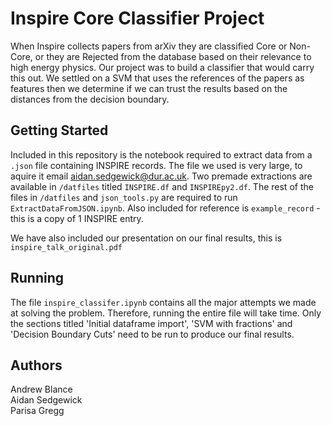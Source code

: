 # Inspire Core Classifier Project
When Inspire collects papers from arXiv they are classified Core or Non-Core, or they are Rejected from the database based on their relevance to high energy physics. Our project was to build a classifier that would carry this out. We settled on a SVM that uses the references of the papers as features then we determine if we can trust the results based on the distances from the decision boundary.

## Getting Started
Included in this repository is the notebook required to extract data from a ```.json``` file containing INSPIRE records. The file we used is very large, to aquire it email aidan.sedgewick@dur.ac.uk. Two premade extractions are available in ```/datfiles``` titled ```INSPIRE.df``` and ```INSPIREpy2.df```. The rest of the files in ```/datfiles``` and ```json_tools.py``` are required to run ```ExtractDataFromJSON.ipynb```. Also included for reference is ```example_record``` - this is a copy of 1 INSPIRE entry.

We have also included our presentation on our final results, this is ```inspire_talk_original.pdf```

## Running
The file ```inspire_classifer.ipynb``` contains all the major attempts we made at solving the problem. Therefore, running the entire file will take time. Only the sections titled 'Initial dataframe import', 'SVM with fractions' and 'Decision Boundary Cuts' need to be run to produce our final results. 

## Authors
Andrew Blance<br/>
Aidan Sedgewick<br/>
Parisa Gregg<br/>
  
 
